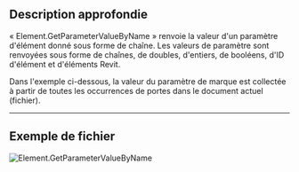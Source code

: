 ## Description approfondie
« Element.GetParameterValueByName » renvoie la valeur d'un paramètre d'élément donné sous forme de chaîne. Les valeurs de paramètre sont renvoyées sous forme de chaînes, de doubles, d'entiers, de booléens, d'ID d'élément et d'éléments Revit.

Dans l'exemple ci-dessous, la valeur du paramètre de marque est collectée à partir de toutes les occurrences de portes dans le document actuel (fichier).
___
## Exemple de fichier

![Element.GetParameterValueByName](./Revit.Elements.Element.GetParameterValueByName_img.jpg)
